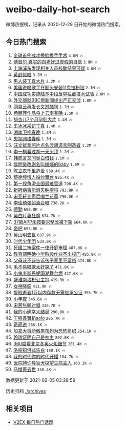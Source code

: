 # weibo-daily-hot-search

微博热搜榜，记录从 2020-12-29 日开始的微博热门搜索。

## 今日热门搜索

<!-- BEGIN -->

1. [全球首例成功换脸换手手术](https://s.weibo.com/weibo?q=%E5%85%A8%E7%90%83%E9%A6%96%E4%BE%8B%E6%88%90%E5%8A%9F%E6%8D%A2%E8%84%B8%E6%8D%A2%E6%89%8B%E6%89%8B%E6%9C%AF&Refer=top) `4.0M 🔥`
1. [傅首尔 真实的自卑好过虚假的自信](https://s.weibo.com/weibo?q=%E5%82%85%E9%A6%96%E5%B0%94%20%E7%9C%9F%E5%AE%9E%E7%9A%84%E8%87%AA%E5%8D%91%E5%A5%BD%E8%BF%87%E8%99%9A%E5%81%87%E7%9A%84%E8%87%AA%E4%BF%A1&Refer=top) `3.9M 🔥`
1. [上海浦东发现相关人员核酸结果可疑](https://s.weibo.com/weibo?q=%23%E4%B8%8A%E6%B5%B7%E6%B5%A6%E4%B8%9C%E5%8F%91%E7%8E%B0%E7%9B%B8%E5%85%B3%E4%BA%BA%E5%91%98%E6%A0%B8%E9%85%B8%E7%BB%93%E6%9E%9C%E5%8F%AF%E7%96%91%23&Refer=top) `3.6M 🔥`
1. [黄龄假唱](https://s.weibo.com/weibo?q=%E9%BB%84%E9%BE%84%E5%81%87%E5%94%B1&Refer=top) `3.2M 🔥`
1. [男人装丁真大片](https://s.weibo.com/weibo?q=%E7%94%B7%E4%BA%BA%E8%A3%85%E4%B8%81%E7%9C%9F%E5%A4%A7%E7%89%87&Refer=top) `2.2M 🔥`
1. [美国说唱歌手在额头安装11克拉粉钻](https://s.weibo.com/weibo?q=%23%E7%BE%8E%E5%9B%BD%E8%AF%B4%E5%94%B1%E6%AD%8C%E6%89%8B%E5%9C%A8%E9%A2%9D%E5%A4%B4%E5%AE%89%E8%A3%8511%E5%85%8B%E6%8B%89%E7%B2%89%E9%92%BB%23&Refer=top) `2.1M 🔥`
1. [中国成功实施陆基中段反导拦截技术试验](https://s.weibo.com/weibo?q=%23%E4%B8%AD%E5%9B%BD%E6%88%90%E5%8A%9F%E5%AE%9E%E6%96%BD%E9%99%86%E5%9F%BA%E4%B8%AD%E6%AE%B5%E5%8F%8D%E5%AF%BC%E6%8B%A6%E6%88%AA%E6%8A%80%E6%9C%AF%E8%AF%95%E9%AA%8C%23&Refer=top) `2.0M 🔥`
1. [外交部就BBC假新闻提出严正交涉](https://s.weibo.com/weibo?q=%23%E5%A4%96%E4%BA%A4%E9%83%A8%E5%B0%B1BBC%E5%81%87%E6%96%B0%E9%97%BB%E6%8F%90%E5%87%BA%E4%B8%A5%E6%AD%A3%E4%BA%A4%E6%B6%89%23&Refer=top) `1.8M 🔥`
1. [网易云再发长文怼酷狗](https://s.weibo.com/weibo?q=%23%E7%BD%91%E6%98%93%E4%BA%91%E5%86%8D%E5%8F%91%E9%95%BF%E6%96%87%E6%80%BC%E9%85%B7%E7%8B%97%23&Refer=top) `1.7M 🔥`
1. [杨丽萍作品将上云南春晚](https://s.weibo.com/weibo?q=%23%E6%9D%A8%E4%B8%BD%E8%90%8D%E4%BD%9C%E5%93%81%E5%B0%86%E4%B8%8A%E4%BA%91%E5%8D%97%E6%98%A5%E6%99%9A%23&Refer=top) `1.5M 🔥`
1. [胡杏儿7个月孕肚大片](https://s.weibo.com/weibo?q=%23%E8%83%A1%E6%9D%8F%E5%84%BF7%E4%B8%AA%E6%9C%88%E5%AD%95%E8%82%9A%E5%A4%A7%E7%89%87%23&Refer=top) `1.4M 🔥`
1. [王冰冰采访丁真](https://s.weibo.com/weibo?q=%E7%8E%8B%E5%86%B0%E5%86%B0%E9%87%87%E8%AE%BF%E4%B8%81%E7%9C%9F&Refer=top) `1.4M 🔥`
1. [湖南卫视春晚](https://s.weibo.com/weibo?q=%E6%B9%96%E5%8D%97%E5%8D%AB%E8%A7%86%E6%98%A5%E6%99%9A&Refer=top) `1.3M 🔥`
1. [央视网络春晚](https://s.weibo.com/weibo?q=%23%E5%A4%AE%E8%A7%86%E7%BD%91%E7%BB%9C%E6%98%A5%E6%99%9A%23&Refer=top) `1.3M 🔥`
1. [汪文斌拿照片点名涉疆谎言制造者](https://s.weibo.com/weibo?q=%23%E6%B1%AA%E6%96%87%E6%96%8C%E6%8B%BF%E7%85%A7%E7%89%87%E7%82%B9%E5%90%8D%E6%B6%89%E7%96%86%E8%B0%8E%E8%A8%80%E5%88%B6%E9%80%A0%E8%80%85%23&Refer=top) `1.2M 🔥`
1. [李一桐看过胡一天头顶](https://s.weibo.com/weibo?q=%23%E6%9D%8E%E4%B8%80%E6%A1%90%E7%9C%8B%E8%BF%87%E8%83%A1%E4%B8%80%E5%A4%A9%E5%A4%B4%E9%A1%B6%23&Refer=top) `1.2M 🔥`
1. [韩商言又问吴白借钱](https://s.weibo.com/weibo?q=%23%E9%9F%A9%E5%95%86%E8%A8%80%E5%8F%88%E9%97%AE%E5%90%B4%E7%99%BD%E5%80%9F%E9%92%B1%23&Refer=top) `1.1M 🔥`
1. [侯明昊改剧名叫婳婳的baby](https://s.weibo.com/weibo?q=%23%E4%BE%AF%E6%98%8E%E6%98%8A%E6%94%B9%E5%89%A7%E5%90%8D%E5%8F%AB%E5%A9%B3%E5%A9%B3%E7%9A%84baby%23&Refer=top) `1.0M 🔥`
1. [陈立农千里追爱](https://s.weibo.com/weibo?q=%23%E9%99%88%E7%AB%8B%E5%86%9C%E5%8D%83%E9%87%8C%E8%BF%BD%E7%88%B1%23&Refer=top) `939.4K 🔥`
1. [蔡徐坤情人婚纱舞台](https://s.weibo.com/weibo?q=%E8%94%A1%E5%BE%90%E5%9D%A4%E6%83%85%E4%BA%BA%E5%A9%9A%E7%BA%B1%E8%88%9E%E5%8F%B0&Refer=top) `925.4K 🔥`
1. [第一视角滑全国最难雪道](https://s.weibo.com/weibo?q=%23%E7%AC%AC%E4%B8%80%E8%A7%86%E8%A7%92%E6%BB%91%E5%85%A8%E5%9B%BD%E6%9C%80%E9%9A%BE%E9%9B%AA%E9%81%93%23&Refer=top) `798.4K 🔥`
1. [新冠病毒能消灭肿瘤吗](https://s.weibo.com/weibo?q=%23%E6%96%B0%E5%86%A0%E7%97%85%E6%AF%92%E8%83%BD%E6%B6%88%E7%81%AD%E8%82%BF%E7%98%A4%E5%90%97%23&Refer=top) `793.9K 🔥`
1. [宋亚轩变声后唱兰花草](https://s.weibo.com/weibo?q=%23%E5%AE%8B%E4%BA%9A%E8%BD%A9%E5%8F%98%E5%A3%B0%E5%90%8E%E5%94%B1%E5%85%B0%E8%8A%B1%E8%8D%89%23&Refer=top) `790.5K 🔥`
1. [李佳琦张韶涵合唱](https://s.weibo.com/weibo?q=%E6%9D%8E%E4%BD%B3%E7%90%A6%E5%BC%A0%E9%9F%B6%E6%B6%B5%E5%90%88%E5%94%B1&Refer=top) `738.2K 🔥`
1. [德勤](https://s.weibo.com/weibo?q=%E5%BE%B7%E5%8B%A4&Refer=top) `698.0K 🔥`
1. [吴白盯妻狂魔](https://s.weibo.com/weibo?q=%23%E5%90%B4%E7%99%BD%E7%9B%AF%E5%A6%BB%E7%8B%82%E9%AD%94%23&Refer=top) `674.7K 🔥`
1. [37款APP未按要求整改被下架](https://s.weibo.com/weibo?q=%2337%E6%AC%BEAPP%E6%9C%AA%E6%8C%89%E8%A6%81%E6%B1%82%E6%95%B4%E6%94%B9%E8%A2%AB%E4%B8%8B%E6%9E%B6%23&Refer=top) `664.0K 🔥`
1. [帝吧](https://s.weibo.com/weibo?q=%E5%B8%9D%E5%90%A7&Refer=top) `653.8K 🔥`
1. [吴山明去世](https://s.weibo.com/weibo?q=%23%E5%90%B4%E5%B1%B1%E6%98%8E%E5%8E%BB%E4%B8%96%23&Refer=top) `637.9K 🔥`
1. [时代少年团](https://s.weibo.com/weibo?q=%E6%97%B6%E4%BB%A3%E5%B0%91%E5%B9%B4%E5%9B%A2&Refer=top) `534.0K 🔥`
1. [死缓二审案件一律开庭审理](https://s.weibo.com/weibo?q=%23%E6%AD%BB%E7%BC%93%E4%BA%8C%E5%AE%A1%E6%A1%88%E4%BB%B6%E4%B8%80%E5%BE%8B%E5%BC%80%E5%BA%AD%E5%AE%A1%E7%90%86%23&Refer=top) `487.0K 🔥`
1. [教育部明确小学阶段作业不出校门](https://s.weibo.com/weibo?q=%23%E6%95%99%E8%82%B2%E9%83%A8%E6%98%8E%E7%A1%AE%E5%B0%8F%E5%AD%A6%E9%98%B6%E6%AE%B5%E4%BD%9C%E4%B8%9A%E4%B8%8D%E5%87%BA%E6%A0%A1%E9%97%A8%23&Refer=top) `485.9K 🔥`
1. [父母该不该告诉孩子家里不富裕](https://s.weibo.com/weibo?q=%23%E7%88%B6%E6%AF%8D%E8%AF%A5%E4%B8%8D%E8%AF%A5%E5%91%8A%E8%AF%89%E5%AD%A9%E5%AD%90%E5%AE%B6%E9%87%8C%E4%B8%8D%E5%AF%8C%E8%A3%95%23&Refer=top) `474.8K 🔥`
1. [毛不易唱歌太好哭了](https://s.weibo.com/weibo?q=%23%E6%AF%9B%E4%B8%8D%E6%98%93%E5%94%B1%E6%AD%8C%E5%A4%AA%E5%A5%BD%E5%93%AD%E4%BA%86%23&Refer=top) `471.8K 🔥`
1. [小鬼李斯丹妮国潮舞台燃](https://s.weibo.com/weibo?q=%23%E5%B0%8F%E9%AC%BC%E6%9D%8E%E6%96%AF%E4%B8%B9%E5%A6%AE%E5%9B%BD%E6%BD%AE%E8%88%9E%E5%8F%B0%E7%87%83%23&Refer=top) `437.6K 🔥`
1. [盛淮南洛枳公主抱](https://s.weibo.com/weibo?q=%23%E7%9B%9B%E6%B7%AE%E5%8D%97%E6%B4%9B%E6%9E%B3%E5%85%AC%E4%B8%BB%E6%8A%B1%23&Refer=top) `419.3K 🔥`
1. [女神降临](https://s.weibo.com/weibo?q=%E5%A5%B3%E7%A5%9E%E9%99%8D%E4%B8%B4&Refer=top) `411.9K 🔥`
1. [提取逝者1万以内存款无需继承公证](https://s.weibo.com/weibo?q=%23%E6%8F%90%E5%8F%96%E9%80%9D%E8%80%851%E4%B8%87%E4%BB%A5%E5%86%85%E5%AD%98%E6%AC%BE%E6%97%A0%E9%9C%80%E7%BB%A7%E6%89%BF%E5%85%AC%E8%AF%81%23&Refer=top) `356.7K 🔥`
1. [小年夜](https://s.weibo.com/weibo?q=%E5%B0%8F%E5%B9%B4%E5%A4%9C&Refer=top) `345.6K 🔥`
1. [宋茜张翰对唱](https://s.weibo.com/weibo?q=%23%E5%AE%8B%E8%8C%9C%E5%BC%A0%E7%BF%B0%E5%AF%B9%E5%94%B1%23&Refer=top) `330.7K 🔥`
1. [我的小确幸大结局](https://s.weibo.com/weibo?q=%23%E6%88%91%E7%9A%84%E5%B0%8F%E7%A1%AE%E5%B9%B8%E5%A4%A7%E7%BB%93%E5%B1%80%23&Refer=top) `290.8K 🔥`
1. [丁程鑫舞蹈solo](https://s.weibo.com/weibo?q=%E4%B8%81%E7%A8%8B%E9%91%AB%E8%88%9E%E8%B9%88solo&Refer=top) `285.7K 🔥`
1. [奇葩说](https://s.weibo.com/weibo?q=%E5%A5%87%E8%91%A9%E8%AF%B4&Refer=top) `265.1K 🔥`
1. [加拿大将骄傲男孩列为恐怖组织](https://s.weibo.com/weibo?q=%E5%8A%A0%E6%8B%BF%E5%A4%A7%E5%B0%86%E9%AA%84%E5%82%B2%E7%94%B7%E5%AD%A9%E5%88%97%E4%B8%BA%E6%81%90%E6%80%96%E7%BB%84%E7%BB%87&Refer=top) `254.1K 🔥`
1. [玲珑证明自己是神主](https://s.weibo.com/weibo?q=%23%E7%8E%B2%E7%8F%91%E8%AF%81%E6%98%8E%E8%87%AA%E5%B7%B1%E6%98%AF%E7%A5%9E%E4%B8%BB%23&Refer=top) `202.0K 🔥`
1. [360度看北京冬奥火炬细节](https://s.weibo.com/weibo?q=%23360%E5%BA%A6%E7%9C%8B%E5%8C%97%E4%BA%AC%E5%86%AC%E5%A5%A5%E7%81%AB%E7%82%AC%E7%BB%86%E8%8A%82%23&Refer=top) `201.4K 🔥`
1. [洛枳招供式告白](https://s.weibo.com/weibo?q=%E6%B4%9B%E6%9E%B3%E6%8B%9B%E4%BE%9B%E5%BC%8F%E5%91%8A%E7%99%BD&Refer=top) `188.1K 🔥`
1. [我的时代你的时代开播](https://s.weibo.com/weibo?q=%23%E6%88%91%E7%9A%84%E6%97%B6%E4%BB%A3%E4%BD%A0%E7%9A%84%E6%97%B6%E4%BB%A3%E5%BC%80%E6%92%AD%23&Refer=top) `184.7K 🔥`
1. [医院特许导盲犬探望生病主人](https://s.weibo.com/weibo?q=%E5%8C%BB%E9%99%A2%E7%89%B9%E8%AE%B8%E5%AF%BC%E7%9B%B2%E7%8A%AC%E6%8E%A2%E6%9C%9B%E7%94%9F%E7%97%85%E4%B8%BB%E4%BA%BA&Refer=top) `160.2K 🔥`
1. [马增蕙去世](https://s.weibo.com/weibo?q=%23%E9%A9%AC%E5%A2%9E%E8%95%99%E5%8E%BB%E4%B8%96%23&Refer=top) `158.4K 🔥`

数据更新于 2021-02-05 03:28:59

<!-- END -->

历史归档 [./archives](./archives)

## 相关项目

- [V2EX 每日热门话题](https://github.com/realLeonardo/v2ex-daily-hot-topic)
